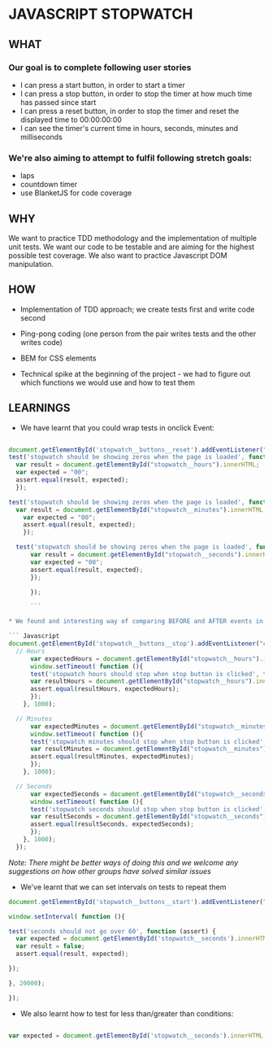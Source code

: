 # JAVASCRIPT STOPWATCH

## WHAT

### Our goal is to complete following user stories

 * I can press a start button, in order to start a timer
 * I can press a stop button, in order to stop the timer at how much time has passed since start
 * I can press a reset button, in order to stop the timer and reset the displayed time to 00:00:00:00
 * I can see the timer's current time in hours, seconds, minutes and milliseconds

### We're also aiming to attempt to fulfil following stretch goals:

* laps
* countdown timer
* use BlanketJS for code coverage

## WHY

We want to practice TDD methodology and the implementation of multiple unit tests. We want our code to be testable and are aiming for the highest possible test coverage. We also want to practice Javascript DOM manipulation.

## HOW

* Implementation of TDD approach; we create tests first and write code second

* Ping-pong coding (one person from the pair writes tests and the other writes code)

* BEM for CSS elements

* Technical spike at the beginning of the project - we had to figure out which functions we would use and how to test them

## LEARNINGS

* We have learnt that you could wrap tests in onclick Event:

``` Javascript

document.getElementById('stopwatch__buttons__reset').addEventListener("click", function(){
test('stopwatch should be showing zeros when the page is loaded', function(assert) {
  var result = document.getElementById("stopwatch__hours").innerHTML;
  var expected = "00";
  assert.equal(result, expected);
  });

test('stopwatch should be showing zeros when the page is loaded', function(assert) {
  var result = document.getElementById("stopwatch__minutes").innerHTML;
    var expected = "00";
    assert.equal(result, expected);
    });

  test('stopwatch should be showing zeros when the page is loaded', function(assert) {
      var result = document.getElementById("stopwatch__seconds").innerHTML;
      var expected = "00";
      assert.equal(result, expected);
      });

      });

      ```

* We found and interesting way of comparing BEFORE and AFTER events in testing:

``` Javascript
document.getElementById('stopwatch__buttons__stop').addEventListener("click", function(){
  // Hours
      var expectedHours = document.getElementById("stopwatch__hours").innerHTML;
      window.setTimeout( function (){
      test('stopwatch hours should stop when stop button is clicked', function(assert) {
      var resultHours = document.getElementById("stopwatch__hours").innerHTML;
      assert.equal(resultHours, expectedHours);
      });
    }, 1000);

  // Minutes
      var expectedMinutes = document.getElementById("stopwatch__minutes").innerHTML;
      window.setTimeout( function (){
      test('stopwatch minutes should stop when stop button is clicked', function(assert) {
      var resultMinutes = document.getElementById("stopwatch__minutes").innerHTML;
      assert.equal(resultMinutes, expectedMinutes);
      });
    }, 1000);

  // Seconds
      var expectedSeconds = document.getElementById("stopwatch__seconds").innerHTML;
      window.setTimeout( function (){
      test('stopwatch seconds should stop when stop button is clicked', function(assert) {
      var resultSeconds = document.getElementById("stopwatch__seconds").innerHTML;
      assert.equal(resultSeconds, expectedSeconds);
      });
    }, 1000);
  });
```       
*Note: There might be better ways of doing this and we welcome any suggestions on how other groups have solved similar issues*

* We've learnt that we can set intervals on tests to repeat them

``` Javascript
document.getElementById('stopwatch__buttons__start').addEventListener("click", function(){

window.setInterval( function (){

test('seconds should not go over 60', function (assert) {
  var expected = document.getElementById('stopwatch__seconds').innerHTML > 59;
  var result = false;
  assert.equal(result, expected);

});

}, 20000);

});
```
* We also learnt how to test for less than/greater than conditions:

``` Javascript

var expected = document.getElementById('stopwatch__seconds').innerHTML > 59;

```
